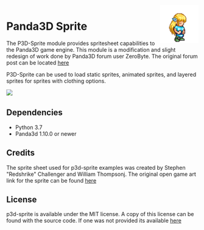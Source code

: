 <img src=".github/sara.png" align="right" width="100">

Panda3D Sprite
==============
The P3D-Sprite module provides spritesheet capabilities to the Panda3D game engine. This module is a modification and slight redesign of work done by Panda3D forum user ZeroByte. The original forum post can be located <a href="https://discourse.panda3d.org/t/pixel-art-sprite-cards/5142">here</a>

P3D-Sprite can be used to load static sprites, animated sprites, and layered sprites for sprites with clothing options.

<img src="https://i.gyazo.com/acc3939721b932bcff71382ba707b21f.gif" width="400"/>

## Dependencies
* Python 3.7
* Panda3d 1.10.0 or newer

## Credits
The sprite sheet used for p3d-sprite examples was created by Stephen "Redshrike" Challenger and William Thompsonj. The original open game art link for the sprite can be found <a href="https://opengameart.org/content/lpc-sara">here</a>

## License
p3d-sprite is available under the MIT license. A copy of this license can be found with the source code. If one was not provided its available <a href="https://github.com/NxtStudios/p3d-sprite/blob/master/LICENSE">here</a>